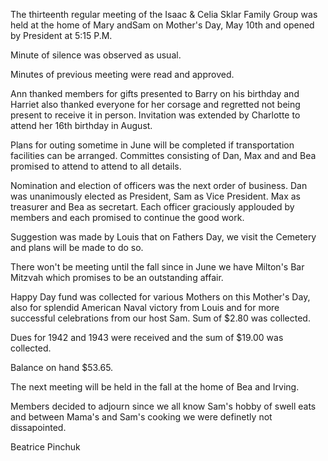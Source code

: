 The thirteenth regular meeting of the Isaac & Celia Sklar Family Group was held at the home of Mary andSam on Mother's Day, May 10th and opened by President at 5:15 P.M.

Minute of silence was observed as usual.

Minutes of previous meeting were read and approved.

Ann thanked members for gifts presented to Barry on his birthday and Harriet also thanked everyone for her corsage and regretted not being present to receive it in person. Invitation was extended by Charlotte to attend her 16th birthday in August.

Plans for outing sometime in June will be completed if transportation facilities can be arranged. Committes consisting of Dan, Max and and Bea promised to attend to attend to all details.

Nomination and election of officers was the next order of business. Dan was unanimously elected as President, Sam as Vice President. Max as treasurer and Bea as secretart. Each officer graciously applouded by members and each promised to continue the good work.

Suggestion was made by Louis that on Fathers Day, we visit the Cemetery and plans will be made to do so.

There won't be meeting until the fall since in June we have Milton's Bar Mitzvah which promises to be an outstanding affair.

Happy Day fund was collected for various Mothers on this Mother's Day, also for splendid American Naval victory from Louis and for more successful celebrations from our host Sam. Sum of \$2.80 was collected.

Dues for 1942 and 1943 were received and the sum of \$19.00 was collected.

Balance on hand \$53.65.

The next meeting will be held in the fall at the home of Bea and Irving.

Members decided to adjourn since we all know Sam's hobby of swell eats and between Mama's and Sam's cooking we were definetly not dissapointed.

Beatrice Pinchuk
